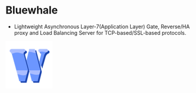 # Bluewhale

* Lightweight Asynchronous Layer-7(Application Layer) Gate, Reverse/HA proxy and Load Balancing Server for TCP-based/SSL-based protocols.

![bluewhale](https://raw.githubusercontent.com/uplusware/bluewhale/master/doc/bluewhale.png)
